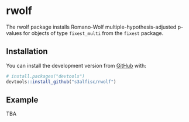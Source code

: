 
<!-- README.md is generated from README.Rmd. Please edit that file -->

# rwolf

The rwolf package installs Romano-Wolf multiple-hypothesis-adjusted
p-values for objects of type `fixest_multi` from the `fixest` package.

## Installation

You can install the development version from
[GitHub](https://github.com/) with:

``` r
# install.packages("devtools")
devtools::install_github("s3alfisc/rwolf")
```

## Example

TBA
